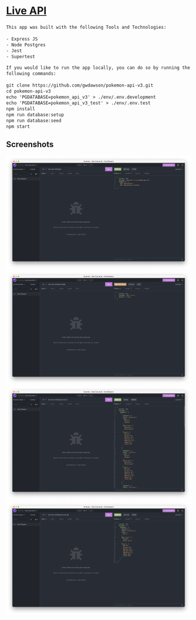 # [Live API](https://pokemon-api-v3.herokuapp.com/api)

```
This app was built with the following Tools and Technologies:

- Express JS
- Node Postgres
- Jest
- Supertest
```

```
If you would like to run the app locally, you can do so by running the following commands:

git clone https://github.com/gwdawson/pokemon-api-v3.git
cd pokemon-api-v3
echo 'PGDATABASE=pokemon_api_v3' > ./env/.env.development
echo 'PGDATABASE=pokemon_api_v3_test' > ./env/.env.test
npm install
npm run database:setup
npm run database:seed
npm start
```

## Screenshots

![/api](./images/api.png)
![/api/invalid](./images/api-invalid.png)
![/api/pokemon](./images/api-pokemon.png)
![/api/pokemon/pokedex](./images/api-pokemon-pokedex.png)
